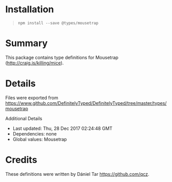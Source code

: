# Installation
> `npm install --save @types/mousetrap`

# Summary
This package contains type definitions for Mousetrap (http://craig.is/killing/mice).

# Details
Files were exported from https://www.github.com/DefinitelyTyped/DefinitelyTyped/tree/master/types/mousetrap

Additional Details
 * Last updated: Thu, 28 Dec 2017 02:24:48 GMT
 * Dependencies: none
 * Global values: Mousetrap

# Credits
These definitions were written by Dániel Tar <https://github.com/qcz>.
